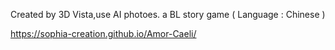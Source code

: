 Created by 3D Vista,use AI photoes.
a BL story game ( Language : Chinese )

https://sophia-creation.github.io/Amor-Caeli/
